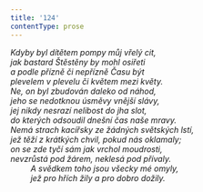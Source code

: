 ```yaml
---
title: '124'
contentType: prose
---
```


<section>

_Kdyby byl dítětem pompy můj vřelý cit,  
jak bastard Štěstěny by mohl osiřeti  
a podle přízně či nepřízně Času být  
plevelem v plevelu či květem mezi květy.  
Ne, on byl zbudován daleko od náhod,  
jeho se nedotknou úsměvy vnější slávy,  
jej nikdy nesrazí nelibost do jha slot,  
do kterých odsoudil dnešní čas naše mravy.  
Nemá strach kacířsky ze žádných světských lstí,  
jež těží z krátkých chvil, pokud nás oklamaly;  
on se zde tyčí sám jak vrchol moudrosti,  
nevzrůstá pod žárem, neklesá pod přívaly.  
         A svědkem toho jsou všecky mé omyly,  
         jež pro hřích žily a pro dobro dožily._

</section>

